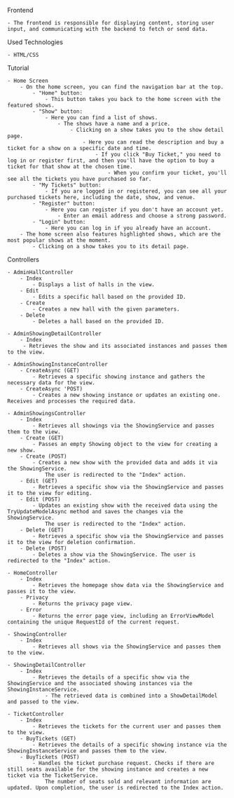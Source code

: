 ﻿Frontend

	- The frontend is responsible for displaying content, storing user input, and communicating with the backend to fetch or send data.


Used Technologies

	- HTML/CSS


Tutorial

	- Home Screen
		- On the home screen, you can find the navigation bar at the top.
			- "Home" button:
				- This button takes you back to the home screen with the featured shows.
			- "Show" button:
				- Here you can find a list of shows.
					- The shows have a name and a price.
						- Clicking on a show takes you to the show detail page.
							- Here you can read the description and buy a ticket for a show on a specific date and time.
								- If you click "Buy Ticket," you need to log in or register first, and then you'll have the option to buy a ticket for that show at the chosen time.
									- When you confirm your ticket, you'll see all the tickets you have purchased so far.
			- "My Tickets" button:
				- If you are logged in or registered, you can see all your purchased tickets here, including the date, show, and venue.
			- "Register" button:
				- Here you can register if you don't have an account yet.
					- Enter an email address and choose a strong password.
			- "Login" button:
				- Here you can log in if you already have an account.
		- The home screen also features highlighted shows, which are the most popular shows at the moment.
			- Clicking on a show takes you to its detail page.


Controllers
	
	- AdminHallController
		- Index
			- Displays a list of halls in the view.
		- Edit
			- Edits a specific hall based on the provided ID.
		- Create
			- Creates a new hall with the given parameters.
		- Delete
			- Deletes a hall based on the provided ID.

	- AdminShowingDetailController
		- Index
		 - Retrieves the show and its associated instances and passes them to the view.

	- AdminShowingInstanceController
		- CreateAsync (GET)
			- Retrieves a specific showing instance and gathers the necessary data for the view.
		- CreateAsync 'POST)
			- Creates a new showing instance or updates an existing one. Receives and processes the required data.

	- AdminShowingsController
		- Index
			- Retrieves all showings via the ShowingService and passes them to the view.
		- Create (GET)
			- Passes an empty Showing object to the view for creating a new show.
		- Create (POST)
			- Creates a new show with the provided data and adds it via the ShowingService.
				The user is redirected to the "Index" action.
		- Edit (GET)
			- Retrieves a specific show via the ShowingService and passes it to the view for editing.
		- Edit (POST)
			- Updates an existing show with the received data using the TryUpdateModelAsync method and saves the changes via the ShowingService.
				The user is redirected to the "Index" action.
		- Delete (GET)
			- Retrieves a specific show via the ShowingService and passes it to the view for deletion confirmation.
		- Delete (POST)
			- Deletes a show via the ShowingService. The user is redirected to the "Index" action.

	- HomeController
		- Index
			- Retrieves the homepage show data via the ShowingService and passes it to the view.
		- Privacy
			- Returns the privacy page view.
		- Error	
			- Returns the error page view, including an ErrorViewModel containing the unique RequestId of the current request.

	- ShowingController
		- Index
			- Retrieves all shows via the ShowingService and passes them to the view.

	- ShowingDetailController
		- Index
			- Retrieves the details of a specific show via the ShowingService and the associated showing instances via the ShowingInstanceService.
				- The retrieved data is combined into a ShowDetailModel and passed to the view.

	- TicketController
		- Index
			- Retrieves the tickets for the current user and passes them to the view.
		- BuyTickets (GET)
			- Retrieves the details of a specific showing instance via the ShowingInstanceService and passes them to the view.
		- BuyTickets (POST)
			- Handles the ticket purchase request. Checks if there are still seats available for the showing instance and creates a new ticket via the TicketService.
				The number of seats sold and relevant information are updated. Upon completion, the user is redirected to the Index action.
